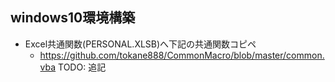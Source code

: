 ## windows10環境構築

* Excel共通関数(PERSONAL.XLSB)へ下記の共通関数コピペ
    * https://github.com/tokane888/CommonMacro/blob/master/common.vba
TODO: 追記
